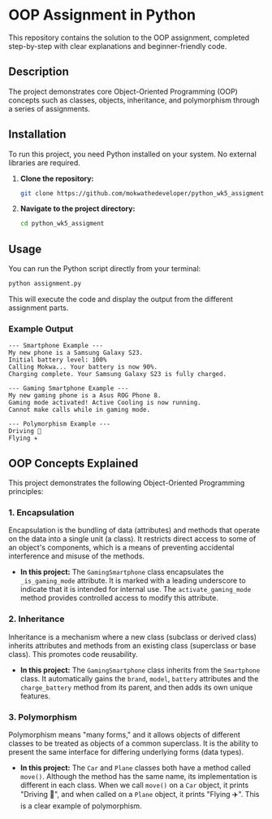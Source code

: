 # OOP Assignment in Python

This repository contains the solution to the OOP assignment, completed step-by-step with clear explanations and beginner-friendly code.

## Description

The project demonstrates core Object-Oriented Programming (OOP) concepts such as classes, objects, inheritance, and polymorphism through a series of assignments.

## Installation

To run this project, you need Python installed on your system. No external libraries are required.

1. **Clone the repository:**
   ```bash
   git clone https://github.com/mokwathedeveloper/python_wk5_assigment.git
   ```

2. **Navigate to the project directory:**
   ```bash
   cd python_wk5_assigment
   ```

## Usage

You can run the Python script directly from your terminal:

```bash
python assignment.py
```

This will execute the code and display the output from the different assignment parts.

### Example Output

```
--- Smartphone Example ---
My new phone is a Samsung Galaxy S23.
Initial battery level: 100%
Calling Mokwa... Your battery is now 90%.
Charging complete. Your Samsung Galaxy S23 is fully charged.

--- Gaming Smartphone Example ---
My new gaming phone is a Asus ROG Phone 8.
Gaming mode activated! Active Cooling is now running.
Cannot make calls while in gaming mode.

--- Polymorphism Example ---
Driving 🚗
Flying ✈️
```

## OOP Concepts Explained

This project demonstrates the following Object-Oriented Programming principles:

### 1. Encapsulation

Encapsulation is the bundling of data (attributes) and methods that operate on the data into a single unit (a class). It restricts direct access to some of an object's components, which is a means of preventing accidental interference and misuse of the methods.

- **In this project:** The `GamingSmartphone` class encapsulates the `_is_gaming_mode` attribute. It is marked with a leading underscore to indicate that it is intended for internal use. The `activate_gaming_mode` method provides controlled access to modify this attribute.

### 2. Inheritance

Inheritance is a mechanism where a new class (subclass or derived class) inherits attributes and methods from an existing class (superclass or base class). This promotes code reusability.

- **In this project:** The `GamingSmartphone` class inherits from the `Smartphone` class. It automatically gains the `brand`, `model`, `battery` attributes and the `charge_battery` method from its parent, and then adds its own unique features.

### 3. Polymorphism

Polymorphism means "many forms," and it allows objects of different classes to be treated as objects of a common superclass. It is the ability to present the same interface for differing underlying forms (data types).

- **In this project:** The `Car` and `Plane` classes both have a method called `move()`. Although the method has the same name, its implementation is different in each class. When we call `move()` on a `Car` object, it prints "Driving 🚗", and when called on a `Plane` object, it prints "Flying ✈️". This is a clear example of polymorphism.
